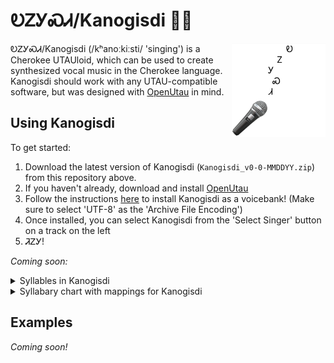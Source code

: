 # ᎧᏃᎩᏍᏗ/Kanogisdi 🎤🎵

<img align="right" src="images/kanogisdi.png" width="150">

ᎧᏃᎩᏍᏗ/Kanogisdi (/kʰanoːkiːsti/ 'singing') is a Cherokee UTAUloid, which can be used to create synthesized vocal music in the Cherokee language. Kanogisdi should work with any UTAU-compatible software, but was designed with [OpenUtau](http://www.openutau.com) in mind.

## Using Kanogisdi

To get started:

1. Download the latest version of Kanogisdi (`Kanogisdi_v0-0-MMDDYY.zip`) from this repository above.
2. If you haven't already, download and install [OpenUtau](http://www.openutau.com)
3. Follow the instructions [here](https://github.com/stakira/OpenUtau/wiki/Getting-Started#install-a-voicebank) to install Kanogisdi as a voicebank! (Make sure to select 'UTF-8' as the 'Archive File Encoding')
4. Once installed, you can select Kanogisdi from the 'Select Singer' button on a track on the left
5. ᏘᏃᎩ!

_Coming soon:_

<details>
<summary>Syllables in Kanogisdi</summary>
</details>

<details>
<summary>Syllabary chart with mappings for Kanogisdi</summary>
</details>

## Examples

_Coming soon!_
